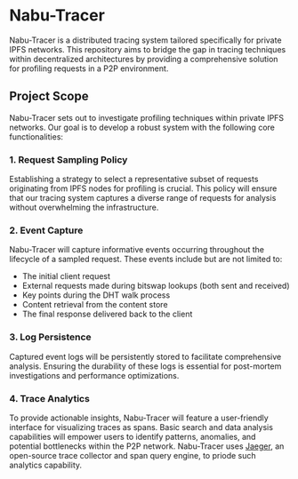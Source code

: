 # Nabu-Tracer

Nabu-Tracer is a distributed tracing system tailored specifically for private IPFS networks. This repository aims to bridge the gap in tracing techniques within decentralized architectures by providing a comprehensive solution for profiling requests in a P2P environment.

## Project Scope

Nabu-Tracer sets out to investigate profiling techniques within private IPFS networks. Our goal is to develop a robust system with the following core functionalities:

### 1. Request Sampling Policy

Establishing a strategy to select a representative subset of requests originating from IPFS nodes for profiling is crucial. This policy will ensure that our tracing system captures a diverse range of requests for analysis without overwhelming the infrastructure.

### 2. Event Capture

Nabu-Tracer will capture informative events occurring throughout the lifecycle of a sampled request. These events include but are not limited to:

- The initial client request
- External requests made during bitswap lookups (both sent and received)
- Key points during the DHT walk process
- Content retrieval from the content store
- The final response delivered back to the client

### 3. Log Persistence

Captured event logs will be persistently stored to facilitate comprehensive analysis. Ensuring the durability of these logs is essential for post-mortem investigations and performance optimizations.

### 4. Trace Analytics

To provide actionable insights, Nabu-Tracer will feature a user-friendly interface for visualizing traces as spans. Basic search and data analysis capabilities will empower users to identify patterns, anomalies, and potential bottlenecks within the P2P network. Nabu-Tracer uses [Jaeger](https://www.jaegertracing.io/), an open-source trace collector and span query engine, to priode such analytics capability.

<!-- TODO: add installation and usage guides -->

